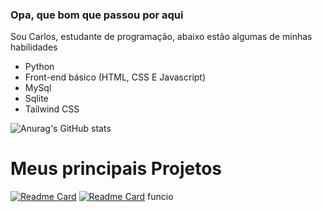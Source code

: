 ### Opa, que bom que passou por aqui

Sou Carlos, estudante de programação, abaixo estão algumas de minhas habilidades

- Python
- Front-end básico (HTML, CSS E Javascript)
- MySql
- Sqlite
- Tailwind CSS

![Anurag's GitHub stats](https://github-readme-stats.vercel.app/api?username=CarlosEduardoAD&show_icons=true&theme=radical)

# Meus principais Projetos

[![Readme Card](https://github-readme-stats.vercel.app/api/pin/?username=CarlosEduardoAD&repo=sherlock-project)](https://github.com/CarlosEduardoAD/Flyers)<space>
[![Readme Card](https://github-readme-stats.vercel.app/api/pin/?username=CarlosEduardoAD&repo=Flyers)](https://github.com/CarlosEduardoAD/Sherlock-Project)
funcio

